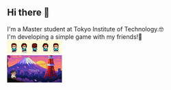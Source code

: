## Hi there 👋
I'm a Master student at Tokyo Institute of Technology.🤓  
I'm developing a simple game with my friends!🥳  
![描述文字](https://github.com/easylemonlai/easylemonlai/blob/main/%E8%A7%92%E8%89%B21.gif?raw=true)  
![描述文字](https://github.com/easylemonlai/easylemonlai/blob/main/%E6%97%A5%E6%9C%AC%E7%9D%A1%E8%A7%89.gif?raw=true)  

<!--
**easylemonlai/easylemonlai** is a ✨ _special_ ✨ repository because its `README.md` (this file) appears on your GitHub profile.

Here are some ideas to get you started:

- 🔭 I’m currently working on ...
- 🌱 I’m currently learning ...
- 👯 I’m looking to collaborate on ...
- 🤔 I’m looking for help with ...
- 💬 Ask me about ...
- 📫 How to reach me: ...
- 😄 Pronouns: ...
- ⚡ Fun fact: ...
-->
